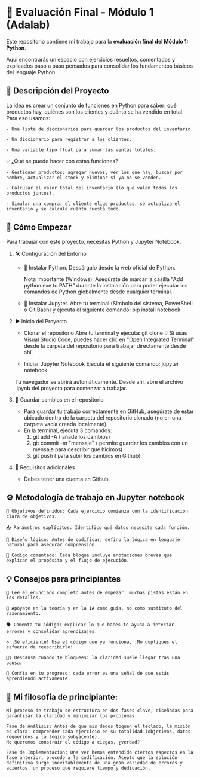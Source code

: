 # 📘 Evaluación Final - Módulo 1 (Adalab)

Este repositorio contiene mi trabajo para la **evaluación final del Módulo 1: Python**. 

Aquí encontrarás un espacio con ejercicios resueltos, comentados y explicados paso a paso pensados para consolidar los fundamentos básicos del lenguaje Python.

## 🚀 Descripción del Proyecto

La idea es crear un conjunto de funciones en Python para saber: qué productos hay, quiénes son los clientes y cuánto se ha vendido en total. Para eso usamos:

    - Una lista de diccionarios para guardar los productos del inventario.

    - Un diccionario para registrar a los clientes.

    - Una variable tipo float para sumar las ventas totales.

💡 ¿Qué se puede hacer con estas funciones?

    - Gestionar productos: agregar nuevos, ver los que hay, buscar por nombre, actualizar el stock y eliminar si ya no se venden.

    - Calcular el valor total del inventario (lo que valen todos los productos juntos).

    - Simular una compra: el cliente elige productos, se actualiza el inventario y se calcula cuánto cuesta todo.

## 🏁 Cómo Empezar

Para trabajar con este proyecto, necesitas Python y Jupyter Notebook.

1. 🛠️ Configuración del Entorno 

    - 🐍 Instalar Python. Descárgalo desde la web oficial de Python.

        Nota Importante (Windows): Asegúrate de marcar la casilla "Add python.exe to PATH" durante la instalación para poder ejecutar los comandos de Python globalmente desde cualquier terminal.

    - 📝 Instalar Jupyter. Abre tu terminal (Símbolo del sistema, PowerShell o Git Bash) y ejecuta el siguiente comando:
    pip install notebook

 2. ▶️ Inicio del Proyecto 

    - Clonar el repositorio Abre tu terminal y ejecuta:
    git clone <URL-del-repositorio> 💡 Si usas Visual Studio Code, puedes hacer clic en "Open Integrated Terminal" desde la carpeta del repositorio para trabajar directamente desde ahí.

    - Iniciar Jupyter Notebook Ejecuta el siguiente comando:
    jupyter notebook

    Tu navegador se abrirá automáticamente. Desde ahí, abre el archivo .ipynb del proyecto para comenzar a trabajar.

3. 💾 Guardar cambios en el repositorio 

    - Para guardar tu trabajo correctamente en GitHub, asegúrate de estar ubicado dentro de la carpeta del repositorio clonado (no en una carpeta vacía creada localmente). 
    - En la terminal, ejecuta 3 comandos: 
        1. git add -A ( añade los cambios)
        2. git commit -m "mensaje" ( permite guardar los cambios con un mensaje para describir qué hicimos)
        3. git push ( para subir los cambios en Github). 

4. 🧩 Requisitos adicionales 

    - Debes tener una cuenta en Github. 

## ⚙️ Metodología de trabajo en Jupyter notebook

    🎯 Objetivos definidos: Cada ejercicio comienza con la identificación clara de objetivos.

    📥 Parámetros explícitos: Identifico qué datos necesita cada función.

    🧠 Diseño lógico: Antes de codificar, defino la lógica en lenguaje natural para asegurar comprensión.

    💬 Código comentado: Cada bloque incluye anotaciones breves que explican el propósito y el flujo de ejecución.

## 💡 Consejos para principiantes

    📖 Lee el enunciado completo antes de empezar: muchas pistas están en los detalles.

    🧠 Apóyate en la teoría y en la IA como guía, no como sustituto del razonamiento.

    🗣️ Comenta tu código: explicar lo que haces te ayuda a detectar errores y consolidar aprendizajes.

    ♻️ ¡Sé eficiente! Usa el código que ya funciona, ¡No dupliques el esfuerzo de reescribirlo!

    🧘‍♀️ Descansa cuando te bloquees: la claridad suele llegar tras una pausa.

    🌱 Confía en tu progreso: cada error es una señal de que estás aprendiendo activamente.

## 💪 Mi filosofía de principiante: 

    Mi proceso de trabajo se estructura en dos fases clave, diseñadas para garantizar la claridad y minimizar los problemas:

    Fase de Análisis: Antes de que mis dedos toquen el teclado, la misión es clara: comprender cada ejercicio en su totalidad (objetivos, datos requeridos y la lógica subyacente). 
    No queremos construir el código a ciegas, ¿verdad?

    Fase de Implementación: Una vez hemos entendido ciertos aspectos en la fase anterior, procedo a la codificación. Acepto que la solución definitiva surge inevitablemente de una gran variedad de errores y aciertos, un proceso que requiere tiempo y dedicación.

